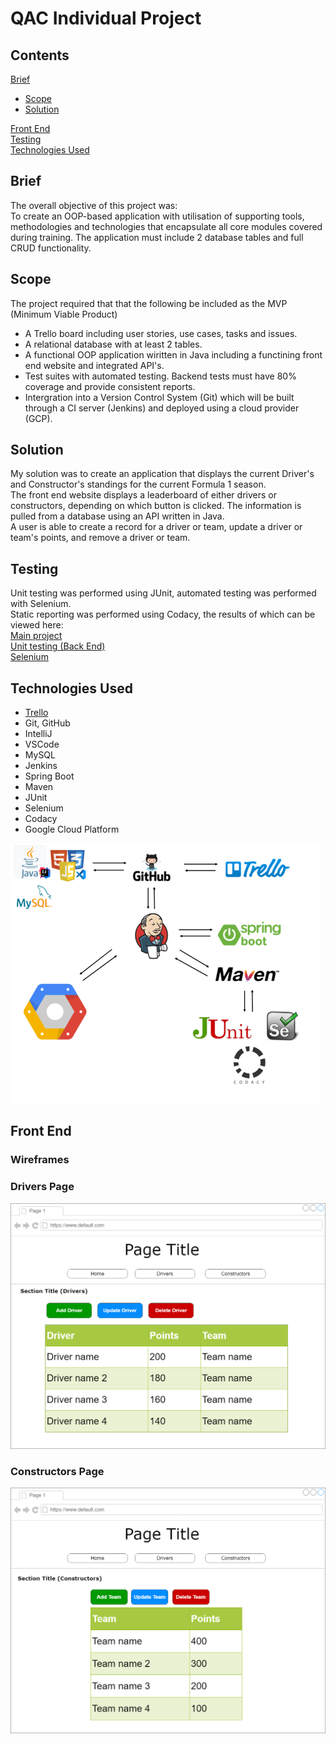# QAC Individual Project

## Contents
[Brief](#brief)
  * [Scope](#scope)
  * [Solution](#solution)

[Front End](#frontend)  
[Testing](#testing)  
[Technologies Used](#techUsed)

<a name="brief"></a>
## Brief
The overall objective of this project was:  
To create an OOP-based application with utilisation of supporting tools, methodologies and technologies that encapsulate all core modules covered during training. The application must include 2 database tables and full CRUD functionality.

## Scope
The project required that that the following be included as the MVP (Minimum Viable Product)  
  * A Trello board including user stories, use cases, tasks and issues.
  * A relational database with at least 2 tables.
  * A functional OOP application wiritten in Java including a functining front end website and integrated API's.
  * Test suites with automated testing. Backend tests must have 80% coverage and provide consistent reports.
  * Intergration into a Version Control System (Git) which will be built through a CI server (Jenkins) and deployed using a cloud provider (GCP).

## Solution
My solution was to create an application that displays the current Driver's and Constructor's standings for the current Formula 1 season.  
The front end website displays a leaderboard of either drivers or constructors, depending on which button is clicked. The information is pulled from a database using an API written in Java.    
A user is able to create a record for a driver or team, update a driver or team's points, and remove a driver or team.

<a name="testing"></a>
## Testing
Unit testing was performed using JUnit, automated testing was performed with Selenium.  
Static reporting was performed using Codacy, the results of which can be viewed here:  
[Main project](https://app.codacy.com/manual/mltomlins0n/QAProject/issues/index)  
[Unit testing (Back End)](https://app.codacy.com/manual/mltomlins0n/qaProjectSpring/issues/index)  
[Selenium](https://app.codacy.com/manual/mltomlins0n/qaProjectSelenium/dashboard)

<a name="techUsed"></a>
## Technologies Used

  * [Trello](https://trello.com/b/A4EG5xwg/individual-project)
  * Git, GitHub
  * IntelliJ
  * VSCode
  * MySQL
  * Jenkins
  * Spring Boot
  * Maven
  * JUnit
  * Selenium
  * Codacy
  * Google Cloud Platform
  
![tech_used](./Docs/techUsed.png)

<a name="frontend"></a>
## Front End
### Wireframes
### Drivers Page
![drivers wireframe](./Docs/DriversPage.png)
### Constructors Page
![constructors wireframe](./Docs/ConstructorsPage.png)